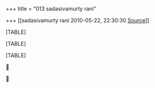 +++
title = "013 sadasivamurty rani"

+++
[[sadasivamurty rani	2010-05-22, 22:30:30 [Source](https://groups.google.com/g/bvparishat/c/UcVcKVkTmo0)]]



[TABLE]

[TABLE]

[TABLE]





